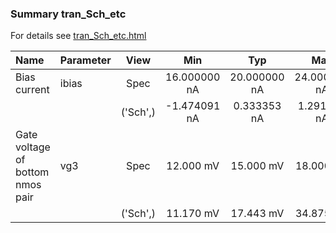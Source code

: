 ### Summary tran_Sch_etc

For details see <a href='tran_Sch_etc.html'>tran_Sch_etc.html</a>

|**Name**|**Parameter**|**View**|**Min** | **Typ** | **Max**|
|:---|:---|:---:|:---:|:---:|:---:|
|Bias current|ibias | Spec | 16.000000 nA | 20.000000 nA | 24.000000 nA |
| | | ('Sch',)|-1.474091 nA | 0.333353 nA | 1.291220 nA |
|Gate voltage of bottom nmos pair|vg3 | Spec | 12.000 mV | 15.000 mV | 18.000 mV |
| | | ('Sch',)|11.170 mV | 17.443 mV | 34.875 mV |
